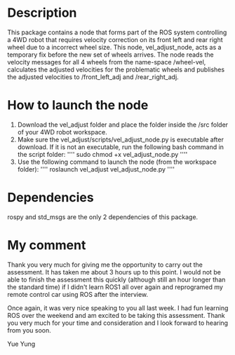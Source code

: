 # Description
This package contains a node that forms part of the ROS system controlling a 4WD robot that requires velocity correction on its front left and rear right wheel due to a incorrect wheel size. This node, vel_adjust_node, acts as a temporary fix before the new set of wheels arrives. The node reads the velocity messages for all 4 wheels from the name-space /wheel-vel, calculates the adjusted velocities for the problematic wheels and publishes the adjusted velocities to /front_left_adj and /rear_right_adj.

# How to launch the node
1. Download the vel_adjust folder and place the folder inside the /src folder of your 4WD robot workspace.
2. Make sure the vel_adjust/scripts/vel_adjust_node.py is executable after download. If it is not an executable, run the following bash command in the script folder:
''''
sudo chmod +x vel_adjust_node.py
''''
3. Use the following command to launch the node (from the workspace folder):
''''
roslaunch vel_adjust vel_adjust_node.py
''''

# Dependencies
rospy and std_msgs are the only 2 dependencies of this package.

# My comment
Thank you very much for giving me the opportunity to carry out the assessment. It has taken me about 3 hours up to this point. I would not be able to finish the assessment this quickly (although still an hour longer than the standard time) if I didn't learn ROS1 all over again and reprogramed my remote control car using ROS after the interview.

Once again, it was very nice speaking to you all last week. I had fun learning ROS over the weekend and am excited to be taking this assessment. Thank you very much for your time and consideration and I look forward to hearing from you soon.

Yue Yung
